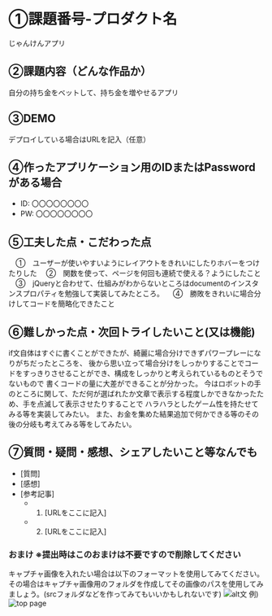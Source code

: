 # ①課題番号-プロダクト名

じゃんけんアプリ

## ②課題内容（どんな作品か）
自分の持ち金をベットして、持ち金を増やせるアプリ

## ③DEMO

デプロイしている場合はURLを記入（任意）

## ④作ったアプリケーション用のIDまたはPasswordがある場合

- ID: 〇〇〇〇〇〇〇〇
- PW: 〇〇〇〇〇〇〇〇

## ⑤工夫した点・こだわった点

　①　ユーザーが使いやすいようにレイアウトをきれいにしたりホバーをつけたりした
　②　関数を使って、ページを何回も連続で使える？ようにしたこと
　③　jQueryと合わせて、仕組みがわからないところはdocumentのインスタンスプロパティを勉強して実装してみたところ。
　④　勝敗をきれいに場合分けしてコードを簡略化できたこと

## ⑥難しかった点・次回トライしたいこと(又は機能)

if文自体はすぐに書くことができたが、綺麗に場合分けできずパワープレーになりがちだったところを、
後から思い立って場合分けをしっかりすることでコードをすっきりさせることができ、構成をしっかりと考えられているものとそうでないもので
書くコードの量に大差ができることが分かった。
今はロボットの手のところに関して、ただ何が選ばれたか文章で表示する程度しかできなかったため、手を点滅して表示させたりすることで
ハラハラとしたゲーム性を持たせてみる等を実装してみたい。
また、お金を集めた結果追加で何かできる等のその後の分岐も考えてみる等をしてみたい。

## ⑦質問・疑問・感想、シェアしたいこと等なんでも

- [質問]
- [感想]
- [参考記事]
  - 1. [URLをここに記入]
  - 2. [URLをここに記入]

### おまけ ※提出時はこのおまけは不要ですので削除してください

キャプチャ画像を入れたい場合は以下のフォーマットを使用してみてください。その場合はキャプチャ画像用のフォルダを作成してその画像のパスを使用してみましょう。(srcフォルダなどを作ってみてもいいかもしれないです)
![alt文](画像URL)
例)
![top page](./src/capture1.png)
